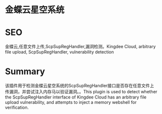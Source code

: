 # 金蝶云星空系统
# SEO
金蝶云,任意文件上传,ScpSupRegHandler,漏洞检测。Kingdee Cloud, arbitrary file upload, ScpSupRegHandler, vulnerability detection
# Summary
该插件用于检测金蝶云星空系统的ScpSupRegHandler接口是否存在任意文件上传漏洞，并尝试注入内存马以验证漏洞。。This plugin is used to detect whether the ScpSupRegHandler interface of Kingdee Cloud has an arbitrary file upload vulnerability, and attempts to inject a memory webshell for verification.
